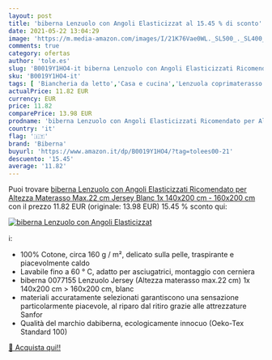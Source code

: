 ```yaml
---
layout: post
title: 'biberna Lenzuolo con Angoli Elasticizzat al 15.45 % di sconto'
date: 2021-05-22 13:04:29
image: 'https://m.media-amazon.com/images/I/21K76Vae0WL._SL500_._SL400_.jpg'
comments: true
category: ofertas
author: 'tole.es'
slug: 'B0019Y1HO4-it biberna Lenzuolo con Angoli Elasticizzati Ricomendato per...'
sku: 'B0019Y1HO4-it'
tags: [ 'Biancheria da letto','Casa e cucina','Lenzuola coprimaterasso','Lenzuola e federe','Tessili per la casa','biberna', ]
actualPrice: 11.82 EUR
currency: EUR
price: 11.82
comparePrice: 13.98 EUR
prodname: 'biberna Lenzuolo con Angoli Elasticizzati Ricomendato per Altezza Materasso Max.22 cm  Jersey  Blanc  1x 140x200 cm - 160x200 cm'
country: 'it'
flag: '🇮🇹'
brand: 'Biberna'
buyurl: 'https://www.amazon.it/dp/B0019Y1HO4/?tag=tolees00-21'
descuento: '15.45'
average: '11.82'
---
```


Puoi trovare [biberna Lenzuolo con Angoli Elasticizzati Ricomendato per Altezza Materasso Max.22 cm  Jersey  Blanc  1x 140x200 cm - 160x200 cm](https://www.amazon.it/dp/B0019Y1HO4/?tag=tolees00-21) con il prezzo 11.82 EUR (originale: 13.98 EUR) 15.45 % sconto qui:

[![biberna Lenzuolo con Angoli Elasticizzat](https://m.media-amazon.com/images/I/21K76Vae0WL._SL500_._SL400_.jpg)](https://www.amazon.it/dp/B0019Y1HO4/?tag=tolees00-21)

ℹ️:

- 100% Cotone, circa 160 g / m², delicato sulla pelle, traspirante e piacevolmente caldo
- Lavabile fino a 60 ° C, adatto per asciugatrici, montaggio con cerniera
- biberna 0077155 Lenzuolo Jersey (Altezza materasso max.22 cm) 1x 140x200 cm > 160x200 cm, blanc
- materiali accuratamente selezionati garantiscono una sensazione particolarmente piacevole, al riparo dal ritiro grazie alle attrezzature Sanfor
- Qualità del marchio dabiberna, ecologicamente innocuo (Oeko-Tex Standard 100)

[🛒 Acquista qui!!](https://www.amazon.it/dp/B0019Y1HO4/?tag=tolees00-21)
